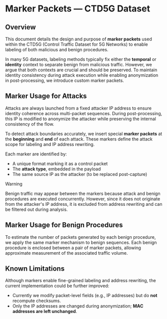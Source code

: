 # Marker Packets — CTD5G Dataset

## Overview

This document details the design and purpose of **marker packets** used within the CTD5G (Control Traffic Dataset for 5G Networks) to enable labeling of both malicious and benign procedures.

In many 5G datasets, labeling methods typically fix either the **temporal** or **identity** context to separate benign from malicious traffic. However, we argue that both contexts are crucial and should be preserved. To maintain identity consistency during attack execution while enabling anonymization in post-processing, we introduce custom marker packets.

## Marker Usage for Attacks

Attacks are always launched from a fixed attacker IP address to ensure identity coherence across multi-packet sequences. During post-processing, this IP is modified to anonymize the attacker while preserving the internal consistency of the flow.

To detect attack boundaries accurately, we insert special **marker packets** at the **beginning** and **end** of each attack. These markers define the attack scope for labeling and IP address rewriting.

Each marker are identified by:
- A unique format marking it as a control packet
- The **attack type**, embedded in the payload
- The same source IP as the attacker (to be replaced post-capture)

> [!WARNING]
> Benign traffic may appear between the markers because attack and benign procedures are executed concurrently. However, since it does not originate from the attacker's IP address, it is excluded from address rewriting and can be filtered out during analysis.

## Marker Usage for Benign Procedures

To estimate the number of packets generated by each benign procedure, we apply the same marker mechanism to benign sequences. Each benign procedure is enclosed between a pair of marker packets, allowing approximate measurement of the associated traffic volume.

## Known Limitations

Although markers enable fine-grained labeling and address rewriting, the current implementation could be further improved:

- Currently we modify packet-level fields (e.g., IP addresses) but do **not** recompute checksums. 
- Only the IP addresses are changed during anonymization; **MAC addresses are left unchanged**.

